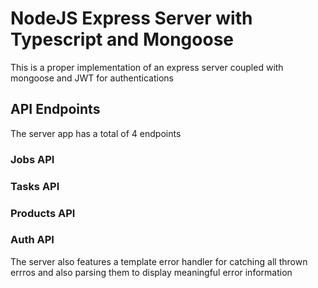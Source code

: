 # NodeJS Express Server with Typescript and Mongoose

This is a proper implementation of an express server coupled with mongoose and JWT for authentications

## API Endpoints

The server app has a total of 4 endpoints

### Jobs API

### Tasks API

### Products API

### Auth API

The server also features a template error handler for catching all thrown errros and also parsing them to display meaningful error information
